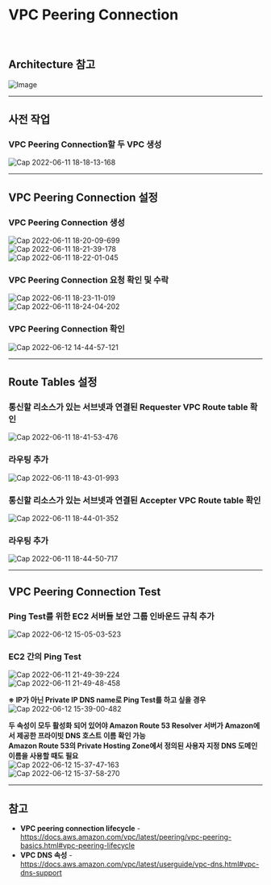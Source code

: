 # VPC Peering Connection

<br/>

## Architecture 참고
![Image](https://user-images.githubusercontent.com/46125158/173216996-20938f3a-69b9-4ae3-98df-74a2c0a9a496.png)

<hr>

## 사전 작업
### VPC Peering Connection할 두 VPC 생성
![Cap 2022-06-11 18-18-13-168](https://user-images.githubusercontent.com/46125158/173217138-3512a457-c842-4e29-96fa-092ced644c1e.png)

<hr>

## VPC Peering Connection 설정
### VPC Peering Connection 생성
![Cap 2022-06-11 18-20-09-699](https://user-images.githubusercontent.com/46125158/173217159-ce88d606-740c-4184-9150-15d195ca2216.png)  
![Cap 2022-06-11 18-21-39-178](https://user-images.githubusercontent.com/46125158/173217323-2edc2667-c31b-4bac-bcad-f5f196c202bb.png)  
![Cap 2022-06-11 18-22-01-045](https://user-images.githubusercontent.com/46125158/173217325-ef473bb4-24fd-4552-81b4-665215525af0.png)

### VPC Peering Connection 요청 확인 및 수락
![Cap 2022-06-11 18-23-11-019](https://user-images.githubusercontent.com/46125158/173217375-dc4eeac2-a82a-42a3-8402-7b743ee10449.png)  
![Cap 2022-06-11 18-24-04-202](https://user-images.githubusercontent.com/46125158/173217416-7bf9e704-5f2f-4998-9956-e29c564960df.png)

### VPC Peering Connection 확인
![Cap 2022-06-12 14-44-57-121](https://user-images.githubusercontent.com/46125158/173217519-05b52170-0642-443d-b676-e54fa560edd7.png)

<hr>

## Route Tables 설정
### 통신할 리소스가 있는 서브넷과 연결된 Requester VPC Route table 확인
![Cap 2022-06-11 18-41-53-476](https://user-images.githubusercontent.com/46125158/173217598-443557dc-cac9-454b-9412-27233bd2b8d4.png)

### 라우팅 추가
![Cap 2022-06-11 18-43-01-993](https://user-images.githubusercontent.com/46125158/173218202-1f6b0691-cb9f-4f44-b756-5b1e132250b4.png)

### 통신할 리소스가 있는 서브넷과 연결된 Accepter VPC Route table 확인
![Cap 2022-06-11 18-44-01-352](https://user-images.githubusercontent.com/46125158/173218697-4d44570c-c96f-4940-9645-b4e7f3121cea.png)

### 라우팅 추가
![Cap 2022-06-11 18-44-50-717](https://user-images.githubusercontent.com/46125158/173219059-683b13b0-8a7e-4312-b9da-cb713b8d0a8d.png)

<hr>

## VPC Peering Connection Test
### Ping Test를 위한 EC2 서버들 보안 그룹 인바운드 규칙 추가
![Cap 2022-06-12 15-05-03-523](https://user-images.githubusercontent.com/46125158/173219426-f4ebdb54-629f-4ed6-add5-fa780fe8380a.png)

### EC2 간의 Ping Test
![Cap 2022-06-11 21-49-39-224](https://user-images.githubusercontent.com/46125158/173219554-d762fbb2-6eeb-49b9-9db3-5bf9b03dba63.png)  
![Cap 2022-06-11 21-49-48-458](https://user-images.githubusercontent.com/46125158/173219557-afd3864d-5a15-45cc-bb1d-9f8c56a211e1.png)

**※ IP가 아닌 Private IP DNS name로 Ping Test를 하고 싶을 경우**  
![Cap 2022-06-12 15-39-00-482](https://user-images.githubusercontent.com/46125158/173220766-67e315f4-1d03-4bc7-bb71-d0c01afa2ffc.png)

**두 속성이 모두 활성화 되어 있어야 Amazon Route 53 Resolver 서버가 Amazon에서 제공한 프라이빗 DNS 호스트 이름 확인 가능**  
**Amazon Route 53의 Private Hosting Zone에서 정의된 사용자 지정 DNS 도메인 이름을 사용할 때도 필요**  
![Cap 2022-06-12 15-37-47-163](https://user-images.githubusercontent.com/46125158/173220791-c36090ab-6ced-4f42-899a-a79e424ebb82.png)  
![Cap 2022-06-12 15-37-58-270](https://user-images.githubusercontent.com/46125158/173220793-16809487-4dc9-4f5c-9672-1222caa47344.png)

<hr>

## 참고
- **VPC peering connection lifecycle** - https://docs.aws.amazon.com/vpc/latest/peering/vpc-peering-basics.html#vpc-peering-lifecycle
- **VPC DNS 속성** - https://docs.aws.amazon.com/vpc/latest/userguide/vpc-dns.html#vpc-dns-support
